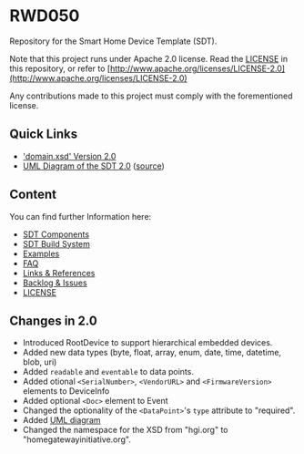 # RWD050

Repository for the Smart Home Device Template (SDT).

Note that this project runs under Apache 2.0 license. Read the [LICENSE](LICENSE) in this repository, or refer to [http://www.apache.org/licenses/LICENSE-2.0](http://www.apache.org/licenses/LICENSE-2.0)

Any contributions made to this project must comply with the forementioned license.

## Quick Links
- ['domain.xsd' Version 2.0](SDT/schema2.0/src/domain.xsd)
- [UML Diagram of the SDT 2.0](SDT/schema2.0/docs/images/SDT2.0_UML.png) ([source](SDT/schema2.0/docs/SDT_UML.uxf))


## Content

You can find further Information here:

- [SDT Components](SDT/schema2.0/docs/SDT_Components.md)
- [SDT Build System](SDT/schema2.0/docs/SDT%20Build%20System.md)
- [Examples](SDT/schema2.0/docs/Examples.md) 
- [FAQ](SDT/schema2.0/docs/FAQ.md)
- [Links & References](SDT/schema2.0/docs/Links.md)
- [Backlog & Issues](SDT/schema2.0/docs/Backlog.md)
- [LICENSE](LICENSE)


## Changes in 2.0
- Introduced RootDevice to support hierarchical embedded devices.
- Added new data types (byte, float, array, enum, date, time, datetime, blob, uri)
- Added ``readable`` and ``eventable`` to data points.
- Added otional ``<SerialNumber>``, ``<VendorURL>`` and ``<FirmwareVersion>`` elements to DeviceInfo
- Added optional ``<Doc>`` element to Event
- Changed the optionality of the ``<DataPoint>``'s ``type`` attribute to "required".
- Added [UML diagram](SDT/schema2.0/docs/SDT_Components.md)
- Changed the namespace for the XSD from "hgi.org" to "homegatewayinitiative.org".

